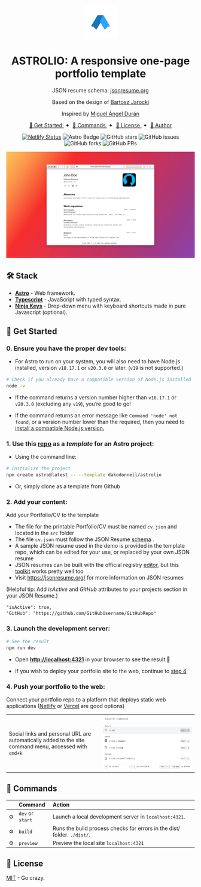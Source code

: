 <div align="center">
<img src="astrolio-logo.png" height="90px" width="auto" />
<h1>
    ASTROLIO: A responsive one-page portfolio template
</h1>
    
<p>
JSON resume schema: <a href="https://jsonresume.org/schema/">jsonresume.org</a>
</p>

<p>
Based on the design of <a href="https://github.com/BartoszJarocki/cv">Bartosz Jarocki</a>
</p>

<p>
Inspired by <a href="https://github.com/midudev/minimalist-portfolio-json">Miguel Ángel Durán</a>
</p>

</div>

<div align="center">
    <a href="#-get-started">
        🚀 Get Started
    </a>
    <span>&nbsp;✦&nbsp;</span>
    <a href="#-commands">
        🧞 Commands
    </a>
    <span>&nbsp;✦&nbsp;</span>
    <a href="#-license">
        🔑 License
    </a>
    <span>&nbsp;✦&nbsp;</span>
    <a href="https://dakodonnell.com">
        🔗 Author
    </a>
</div>

<p></p>

<div align="center">

[![Netlify Status](https://api.netlify.com/api/v1/badges/ea2e615a-b6e1-4236-b4dc-dec650170388/deploy-status)](https://app.netlify.com/sites/astrolio/deploys)
![Astro Badge](https://img.shields.io/badge/Astro-BC52EE?logo=astro&logoColor=fff&style=flat)
![GitHub stars](https://img.shields.io/github/stars/dakodonnell/astrolio)
![GitHub issues](https://img.shields.io/github/issues/dakodonnell/astrolio)
![GitHub forks](https://img.shields.io/github/forks/dakodonnell/astrolio)
![GitHub PRs](https://img.shields.io/github/issues-pr/dakodonnell/astrolio)

</div>

<img src="astrolio-demo.png"></img>

## 🛠️ Stack

- [**Astro**](https://astro.build/) - Web framework.
- [**Typescript**](https://www.typescriptlang.org/) - JavaScript with typed syntax.
- [**Ninja Keys**](https://github.com/ssleptsov/ninja-keys) - Drop-down menu with keyboard shortcuts made in pure Javascript (optional).


## 🚀 Get Started

### 0. Ensure you have the proper dev tools:

- For Astro to run on your system, you will also need to have Node.js installed, version `v18.17.1` or `v20.3.0` or later. (`v19` is not supported.)

```bash
# Check if you already have a compatible version of Node.js installed
node -v
```

- If the command returns a version number higher than `v18.17.1` or `v20.3.0` (excluding any `v19`), you’re good to go!

- If the command returns an error message like `Command 'node' not found`, or a version number lower than the required, then you need to [install a compatible Node.js version.](https://docs.npmjs.com/downloading-and-installing-node-js-and-npm)

### 1. Use this [repo](https://github.com/dakodonnell/astrolio) as a _template_ for an Astro project:

- Using the command line:
```bash
# Initialize the project
npm create astro@latest -- --template dakodonnell/astrolio
```
- Or, simply clone as a template from Github

### 2. Add your content:
Add your Portfolio/CV to the template
- The file for the printable Portfolio/CV must be named `cv.json` and located in the `src` folder
- The file `cv.json` must follow the JSON Resume [schema](https://jsonresume.org/schema) .
- A sample JSON resume used in the demo is provided in the template repo, which can be edited for your use, or replaced by your own JSON resume
- JSON resumes can be built with the official registry [editor](https://registry.jsonresume.org/editor), but this [toolkit](https://jsoncv.reorx.com) works pretty well too
- Visit https://jsonresume.org/ for more information on JSON resumes

(Helpful tip: Add _isActive_ and _GitHub_ attributes to your projects section in your JSON Resume.)
```
"isActive": true,
"GitHub": "https://github.com/GitHubUsername/GitHubRepo"
```

### 3. Launch the development server:

```bash
# See the result
npm run dev
```

- Open [**http://localhost:4321**](http://localhost:4321/) in your browser to see the result 🚀

- If you wish to deploy your portfolio site to the web, continue to [step 4](#4-push-your-portfolio-to-the-web)

### 4. Push your portfolio to the web:

Connect your portfolio repo to a platform that deploys static web applications ([Netlify](https://netlify.com) or [Vercel](https://vercel.com) are good options)

|      |       |
|------|-------|
| Social links and personal URL are automatically added to the site command menu, accessed with `cmd+k`| ![Command menu demo](cmdmenu-demo.png) |


## 🧞 Commands

|     | Command         | Action                                        |
| :-- | :--------------- | :-------------------------------------------- |
| ⚙️  | `dev` or `start` | Launch a local development server in `localhost:4321`.  |
| ⚙️  | `build`          | Runs the build process checks for errors in the dist/ folder. `./dist/`.      |
| ⚙️  | `preview`        | Preview the local site `localhost:4321` |



## 🔑 License

[MIT](LICENSE.txt) - Go crazy.
